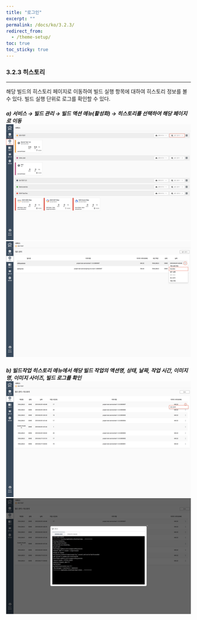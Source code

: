 ```yaml
---
title: "로그인"
excerpt: ""
permalink: /docs/ko/3.2.3/
redirect_from:
  - /theme-setup/
toc: true
toc_sticky: true
---
```


### 3.2.3 히스토리

---

해당 빌드의 히스토리 페이지로 이동하여 빌드 실행 항목에 대하여 히스토리 정보를 볼 수 있다. 빌드 실행 단위로 로그를 확인할 수 있다.

##### **a\) 서비스 **→** 빌드 관리 **→ 빌드 액션 메뉴\(활성화\) → 히스토리를** 선택하여 해당 페이지로 이동**![](/assets/KR/3.0.0/3.2.3_1.png)![](/assets/KR/3.0.0/3.2.3_2.png)

##### b\) 빌드작업 히스토리 메뉴에서 해당 빌드 작업의 액션명, 상태, 날짜, 작업 시간, 이미지명, 이미지 사이즈, 빌드 로그를 확인![](/assets/KR/3.0.0/3.2.3_3.png)![](/assets/KR/3.0.0/3.2.3_4.png)

